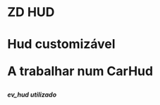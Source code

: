 <h1>ZD HUD<h1>

<p>Hud customizável<p>

<p>A trabalhar num CarHud<p>
  
  
<h5>ev_hud utilizado<h5>
